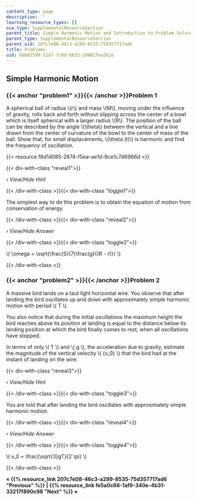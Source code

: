 ```yaml
---
content_type: page
description: ''
learning_resource_types: []
ocw_type: SupplementalResourceSection
parent_title: Simple Harmonic Motion and Introduction to Problem Solving
parent_type: SupplementalResourceSection
parent_uid: 207c7e08-46c3-a299-8535-75d357717ad6
title: Problems
uid: b6bd2599-51d7-fc8d-8b33-2d082fea261e
---
```


Simple Harmonic Motion
----------------------

### {{< anchor "problem1" >}}{{< /anchor >}}Problem 1

A spherical ball of radius \\(r\\) and mass \\(M\\), moving under the influence of gravity, rolls back and forth without slipping across the center of a bowl which is itself spherical with a larger radius \\(R\\). The position of the ball can be described by the angle \\(\\theta\\) between the vertical and a line drawn from the center of curvature of the bowl to the center of mass of the ball. Show that, for small displacements, \\(\\theta (t)\\) is harmonic and find the frequency of oscillation.

{{< resource f8d1d085-2874-f5ea-ae1d-9ce1c746966d >}}

{{< div-with-class "reveal1">}}

› _View/Hide Hint_

{{< /div-with-class >}}{{< div-with-class "toggle1">}}

The simplest way to do this problem is to obtain the equation of motion from conservation of energy.

{{< /div-with-class >}}{{< div-with-class "reveal2">}}

› _View/Hide Answer_

{{< /div-with-class >}}{{< div-with-class "toggle2">}}

\\( \\omega = \\sqrt{\\frac{5}{7}\\frac{g}{(R - r)}} \\)

{{< /div-with-class >}}

### {{< anchor "problem2" >}}{{< /anchor >}}Problem 2

A massive bird lands on a taut light horizontal wire. You observe that after landing the bird oscillates up and down with approximately simple harmonic motion with period \\( T \\).

You also notice that during the initial oscillations the maximum height the bird reaches above its position at landing is equal to the distance below its landing position at which the bird finally comes to rest, when all oscillations have stopped.

In terms of only \\( T \\) and \\( g \\), the acceleration due to gravity, estimate the magnitude of the vertical velocity \\( {v\_0} \\) that the bird had at the instant of landing on the wire.

{{< div-with-class "reveal3">}}

› _View/Hide Hint_

{{< /div-with-class >}}{{< div-with-class "toggle3">}}

You are told that after landing the bird oscillates with approximately simple harmonic motion.

{{< /div-with-class >}}{{< div-with-class "reveal4">}}

› _View/Hide Answer_

{{< /div-with-class >}}{{< div-with-class "toggle4">}}

\\( v\_0 = \\frac{\\sqrt{3}gT}{2 \\pi} \\)

{{< /div-with-class >}}

**« {{% resource_link 207c7e08-46c3-a299-8535-75d357717ad6 "Previous" %}} | {{% resource_link fe5a0c66-1af9-340e-4b31-33217f890c98 "Next" %}} »**
